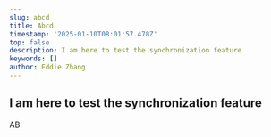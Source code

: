 ```yaml
---
slug: abcd
title: Abcd
timestamp: '2025-01-10T08:01:57.478Z'
top: false
description: I am here to test the synchronization feature
keywords: []
author: Eddie Zhang
---
```


## I am here to test the synchronization feature

AB
